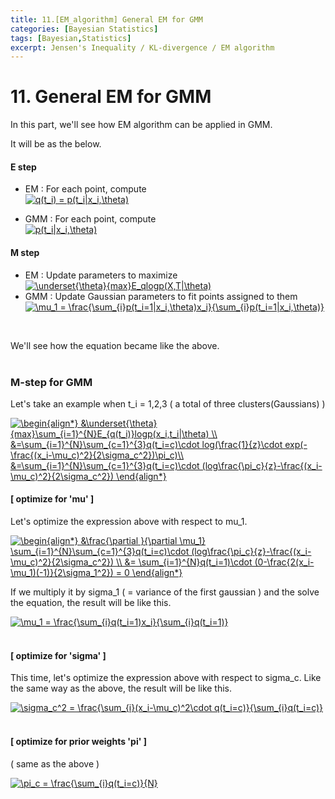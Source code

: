 ```yaml
---
title: 11.[EM_algorithm] General EM for GMM
categories: [Bayesian Statistics]
tags: [Bayesian,Statistics]
excerpt: Jensen's Inequality / KL-divergence / EM algorithm
---
```


# 11. General EM for GMM

In this part, we'll see how EM algorithm can be applied in GMM.
<br>

It will be as the below.
#### E step
- EM : For each point, compute <br>
<a href="https://www.codecogs.com/eqnedit.php?latex=q(t_i)&space;=&space;p(t_i|x_i,\theta)" target="_blank"><img src="https://latex.codecogs.com/gif.latex?q(t_i)&space;=&space;p(t_i|x_i,\theta)" title="q(t_i) = p(t_i|x_i,\theta)" /></a>

- GMM : For each point, compute <br>
<a href="https://www.codecogs.com/eqnedit.php?latex=p(t_i|x_i,\theta)" target="_blank"><img src="https://latex.codecogs.com/gif.latex?p(t_i|x_i,\theta)" title="p(t_i|x_i,\theta)" /></a> <br>

#### M step
- EM : Update parameters to maximize <br>
<a href="https://www.codecogs.com/eqnedit.php?latex=\underset{\theta}{max}E_qlogp(X,T|\theta)" target="_blank"><img src="https://latex.codecogs.com/gif.latex?\underset{\theta}{max}E_qlogp(X,T|\theta)" title="\underset{\theta}{max}E_qlogp(X,T|\theta)" /></a>
- GMM : Update Gaussian parameters to fit points assigned to them <br>
<a href="https://www.codecogs.com/eqnedit.php?latex=\mu_1&space;=&space;\frac{\sum_{i}p(t_i=1|x_i,\theta)x_i}{\sum_{i}p(t_i=1|x_i,\theta)}" target="_blank"><img src="https://latex.codecogs.com/gif.latex?\mu_1&space;=&space;\frac{\sum_{i}p(t_i=1|x_i,\theta)x_i}{\sum_{i}p(t_i=1|x_i,\theta)}" title="\mu_1 = \frac{\sum_{i}p(t_i=1|x_i,\theta)x_i}{\sum_{i}p(t_i=1|x_i,\theta)}" /></a>
<br>

We'll see how the equation became like the above.
<br>
<br>

### M-step for GMM
Let's take an example when t_i = 1,2,3 ( a total of three clusters(Gaussians) )
<br>

<a href="https://www.codecogs.com/eqnedit.php?latex=\begin{align*}&space;&\underset{\theta}{max}\sum_{i=1}^{N}E_{q(t_i)}logp(x_i,t_i|\theta)&space;\\&space;&=\sum_{i=1}^{N}\sum_{c=1}^{3}q(t_i=c)\cdot&space;log(\frac{1}{z}\cdot&space;exp(-\frac{(x_i-\mu_c)^2}{2\sigma_c^2})\pi_c)\\&space;&=\sum_{i=1}^{N}\sum_{c=1}^{3}q(t_i=c)\cdot&space;(log\frac{\pi_c}{z}-\frac{(x_i-\mu_c)^2}{2\sigma_c^2})&space;\end{align*}" target="_blank"><img src="https://latex.codecogs.com/gif.latex?\begin{align*}&space;&\underset{\theta}{max}\sum_{i=1}^{N}E_{q(t_i)}logp(x_i,t_i|\theta)&space;\\&space;&=\sum_{i=1}^{N}\sum_{c=1}^{3}q(t_i=c)\cdot&space;log(\frac{1}{z}\cdot&space;exp(-\frac{(x_i-\mu_c)^2}{2\sigma_c^2})\pi_c)\\&space;&=\sum_{i=1}^{N}\sum_{c=1}^{3}q(t_i=c)\cdot&space;(log\frac{\pi_c}{z}-\frac{(x_i-\mu_c)^2}{2\sigma_c^2})&space;\end{align*}" title="\begin{align*} &\underset{\theta}{max}\sum_{i=1}^{N}E_{q(t_i)}logp(x_i,t_i|\theta) \\ &=\sum_{i=1}^{N}\sum_{c=1}^{3}q(t_i=c)\cdot log(\frac{1}{z}\cdot exp(-\frac{(x_i-\mu_c)^2}{2\sigma_c^2})\pi_c)\\ &=\sum_{i=1}^{N}\sum_{c=1}^{3}q(t_i=c)\cdot (log\frac{\pi_c}{z}-\frac{(x_i-\mu_c)^2}{2\sigma_c^2}) \end{align*}" /></a>
<br>

#### [ optimize for 'mu' ] 
Let's optimize the expression above with respect to mu_1. 
<br>

<a href="https://www.codecogs.com/eqnedit.php?latex=\begin{align*}&space;&\frac{\partial&space;}{\partial&space;\mu_1}&space;\sum_{i=1}^{N}\sum_{c=1}^{3}q(t_i=c)\cdot&space;(log\frac{\pi_c}{z}-\frac{(x_i-\mu_c)^2}{2\sigma_c^2})&space;\\&space;&=&space;\sum_{i=1}^{N}q(t_i=1)\cdot&space;(0-\frac{2(x_i-\mu_1)(-1)}{2\sigma_1^2})&space;=&space;0&space;\end{align*}" target="_blank"><img src="https://latex.codecogs.com/gif.latex?\begin{align*}&space;&\frac{\partial&space;}{\partial&space;\mu_1}&space;\sum_{i=1}^{N}\sum_{c=1}^{3}q(t_i=c)\cdot&space;(log\frac{\pi_c}{z}-\frac{(x_i-\mu_c)^2}{2\sigma_c^2})&space;\\&space;&=&space;\sum_{i=1}^{N}q(t_i=1)\cdot&space;(0-\frac{2(x_i-\mu_1)(-1)}{2\sigma_1^2})&space;=&space;0&space;\end{align*}" title="\begin{align*} &\frac{\partial }{\partial \mu_1} \sum_{i=1}^{N}\sum_{c=1}^{3}q(t_i=c)\cdot (log\frac{\pi_c}{z}-\frac{(x_i-\mu_c)^2}{2\sigma_c^2}) \\ &= \sum_{i=1}^{N}q(t_i=1)\cdot (0-\frac{2(x_i-\mu_1)(-1)}{2\sigma_1^2}) = 0 \end{align*}" /></a>
<br>

If we multiply it by sigma_1 ( = variance of the first gaussian ) and the solve the equation, the result will be like this.
<br>

<a href="https://www.codecogs.com/eqnedit.php?latex=\mu_1&space;=&space;\frac{\sum_{i}q(t_i=1)x_i}{\sum_{i}q(t_i=1)}" target="_blank"><img src="https://latex.codecogs.com/gif.latex?\mu_1&space;=&space;\frac{\sum_{i}q(t_i=1)x_i}{\sum_{i}q(t_i=1)}" title="\mu_1 = \frac{\sum_{i}q(t_i=1)x_i}{\sum_{i}q(t_i=1)}" /></a>
<br>
<br>

#### [ optimize for 'sigma' ]

This time, let's optimize the expression above with respect to sigma_c. Like the same way as the above, the result will
be like this.
<br>

<a href="https://www.codecogs.com/eqnedit.php?latex=\sigma_c^2&space;=&space;\frac{\sum_{i}(x_i-\mu_c)^2\cdot&space;q(t_i=c)}{\sum_{i}q(t_i=c)}" target="_blank"><img src="https://latex.codecogs.com/gif.latex?\sigma_c^2&space;=&space;\frac{\sum_{i}(x_i-\mu_c)^2\cdot&space;q(t_i=c)}{\sum_{i}q(t_i=c)}" title="\sigma_c^2 = \frac{\sum_{i}(x_i-\mu_c)^2\cdot q(t_i=c)}{\sum_{i}q(t_i=c)}" /></a>
<br>
<br>

#### [ optimize for prior weights 'pi' ]
( same as the above )
<br>

<a href="https://www.codecogs.com/eqnedit.php?latex=\pi_c&space;=&space;\frac{\sum_{i}q(t_i=c)}{N}" target="_blank"><img src="https://latex.codecogs.com/gif.latex?\pi_c&space;=&space;\frac{\sum_{i}q(t_i=c)}{N}" title="\pi_c = \frac{\sum_{i}q(t_i=c)}{N}" /></a>

